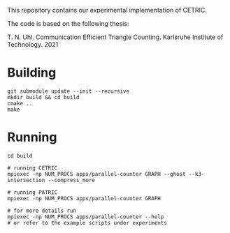 This repository contains our experimental implementation of CETRIC.

The code is based on the following thesis:

T. N. Uhl. Communication Efficient Triangle Counting. Karlsruhe Institute of Technology. 2021

# Building

```shell
git submodule update --init --recursive
mkdir build && cd build
cmake ..
make
```

# Running
```shell
cd build

# running CETRIC
mpiexec -np NUM_PROCS apps/parallel-counter GRAPH --ghost --k3-intersection --compress_more

# running PATRIC
mpiexec -np NUM_PROCS apps/parallel-counter GRAPH 

# for more details run
mpiexec -np NUM_PROCS apps/parallel-counter --help
# or refer to the example scripts under experiments
```
